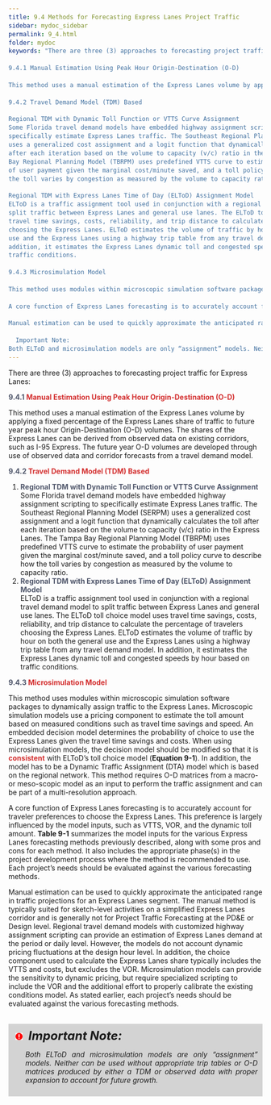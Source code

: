 ```yaml
---
title: 9.4 Methods for Forecasting Express Lanes Project Traffic
sidebar: mydoc_sidebar
permalink: 9_4.html
folder: mydoc
keywords: "There are three (3) approaches to forecasting project traffic for Express Lanes:

9.4.1 Manual Estimation Using Peak Hour Origin-Destination (O-D)

This method uses a manual estimation of the Express Lanes volume by applying a fixed percentage of the Express Lanes share of traffic to future year peak hour Origin-Destination (O-D) volumes. The shares of the Express Lanes can be derived from observed data on existing corridors, such as I-95 Express. The future year O-D volumes are developed through use of observed data and corridor forecasts from a travel demand model.

9.4.2 Travel Demand Model (TDM) Based

Regional TDM with Dynamic Toll Function or VTTS Curve Assignment
Some Florida travel demand models have embedded highway assignment scripting to
specifically estimate Express Lanes traffic. The Southeast Regional Planning Model (SERPM)
uses a generalized cost assignment and a logit function that dynamically calculates the toll
after each iteration based on the volume to capacity (v/c) ratio in the Express Lanes. The Tampa
Bay Regional Planning Model (TBRPM) uses predefined VTTS curve to estimate the probability
of user payment given the marginal cost/minute saved, and a toll policy curve to describe how
the toll varies by congestion as measured by the volume to capacity ratio.

Regional TDM with Express Lanes Time of Day (ELToD) Assignment Model
ELToD is a traffic assignment tool used in conjunction with a regional travel demand model to
split traffic between Express Lanes and general use lanes. The ELToD toll choice model uses
travel time savings, costs, reliability, and trip distance to calculate the percentage of travelers
choosing the Express Lanes. ELToD estimates the volume of traffic by hour on both the general
use and the Express Lanes using a highway trip table from any travel demand model. In
addition, it estimates the Express Lanes dynamic toll and congested speeds by hour based on
traffic conditions.

9.4.3 Microsimulation Model

This method uses modules within microscopic simulation software packages to dynamically assign traffic to the Express Lanes. Microscopic simulation models use a pricing component to estimate the toll amount based on measured conditions such as travel time savings and speed. An embedded decision model determines the probability of choice to use the Express Lanes given the travel time savings and costs. When using microsimulation models, the decision model should be modified so that it is consistent with ELToD’s toll choice model (Equation 9-1). In addition, the model has to be a Dynamic Traffic Assignment (DTA) model which is based on the regional network. This method requires O-D matrices from a macro- or meso-scopic model as an input to perform the traffic assignment and can be part of a multi-resolution approach.

A core function of Express Lanes forecasting is to accurately account for traveler preferences to choose the Express Lanes. This preference is largely influenced by the model inputs, such as VTTS, VOR, and the dynamic toll amount. Table 9-1 summarizes the model inputs for the various Express Lanes forecasting methods previously described, along with some pros and cons for each method. It also includes the appropriate phase(s) in the project development process where the method is recommended to use. Each project’s needs should be evaluated against the various forecasting methods.

Manual estimation can be used to quickly approximate the anticipated range in traffic projections for an Express Lanes segment. The manual method is typically suited for sketch level activities on a simplified Express Lanes corridor and is generally not for project traffic forecasting at the PD&E or Design level. Regional travel demand models with customized highway assignment scripting can provide an estimation of Express Lanes demand at the period or daily level. However, the models do not account dynamic pricing fluctuations at the design hour level. In addition, the choice component used to calculate the Express Lanes share typically includes the VTTS and costs but excludes the VOR. Microsimulation models can provide the sensitivity to dynamic pricing but requires specialized scripting to include the VOR and the additional effort to properly calibrate the existing conditions model. As stated earlier, each project’s needs should be evaluated against the various forecasting methods.

  Important Note:
Both ELToD and microsimulation models are only “assignment” models. Neither can be used without appropriate trip tables or O-D matrices produced by either a TDM or observed data with proper expansion to account for future growth."
---
```



There are three (3) approaches to forecasting project traffic for Express Lanes:

<style>
  div{text-align: justify;}
</style>

<span style="color:#50576b"><b>9.4.1 </b></span><span style="color: #d32f2f;"><b>Manual Estimation Using Peak Hour Origin-Destination (O-D)</b></span>

This method uses a manual estimation of the Express Lanes volume by applying a fixed percentage of the Express Lanes share of traffic to future year peak hour Origin-Destination (O-D) volumes. The shares of the Express Lanes can be derived from observed data on existing corridors, such as I-95 Express. The future year O-D volumes are developed through use of observed data and corridor forecasts from a travel demand model.

<span style="color:#50576b"><b>9.4.2 </b></span><span style="color: #d32f2f;"><b>Travel Demand Model (TDM) Based</b></span>

<ol type="1">

<li style="margin:0;"><span style="color:#50576b"><b>Regional TDM with Dynamic Toll Function or VTTS Curve Assignment</b></span><br>
Some Florida travel demand models have embedded highway assignment scripting to
specifically estimate Express Lanes traffic. The Southeast Regional Planning Model (SERPM)
uses a generalized cost assignment and a logit function that dynamically calculates the toll
after each iteration based on the volume to capacity (v/c) ratio in the Express Lanes. The Tampa
Bay Regional Planning Model (TBRPM) uses predefined VTTS curve to estimate the probability
of user payment given the marginal cost/minute saved, and a toll policy curve to describe how
the toll varies by congestion as measured by the volume to capacity ratio.</li>

<li style="margin:0"><span style="color:#50576b"><b>Regional TDM with Express Lanes Time of Day (ELToD) Assignment Model</b></span><br>
ELToD is a traffic assignment tool used in conjunction with a regional travel demand model to
split traffic between Express Lanes and general use lanes. The ELToD toll choice model uses
travel time savings, costs, reliability, and trip distance to calculate the percentage of travelers
choosing the Express Lanes. ELToD estimates the volume of traffic by hour on both the general
use and the Express Lanes using a highway trip table from any travel demand model. In
addition, it estimates the Express Lanes dynamic toll and congested speeds by hour based on
traffic conditions.</li>
</ol>

<span style="color:#50576b"><b>9.4.3 </b></span><span style="color: #d32f2f;"><b>Microsimulation Model</b></span>

This method uses modules within microscopic simulation software packages to dynamically assign
traffic to the Express Lanes. Microscopic simulation models use a pricing component to estimate the
toll amount based on measured conditions such as travel time savings and speed. An embedded
decision model determines the probability of choice to use the Express Lanes given the travel time
savings and costs. When using microsimulation models, the decision model should be modified
so that it is <span style="color:#d32f2f;font-weight:bold">consistent</span> with ELToD’s toll choice model (<b>Equation 9-1</b>). In addition, the model has
to be a Dynamic Traffic Assignment (DTA) model which is based on the regional network. This
method requires O-D matrices from a macro- or meso-scopic model as an input to perform the
traffic assignment and can be part of a multi-resolution approach.

A core function of Express Lanes forecasting is to accurately account for traveler preferences to
choose the Express Lanes. This preference is largely influenced by the model inputs, such as VTTS,
VOR, and the dynamic toll amount. <b>Table 9-1</b> summarizes the model inputs for the various Express
Lanes forecasting methods previously described, along with some pros and cons for each method.
It also includes the appropriate phase(s) in the project development process where the method is
recommended to use. Each project’s needs should be evaluated against the various forecasting
methods.

Manual estimation can be used to quickly approximate the anticipated range in traffic projections for an Express Lanes segment. The manual method is typically suited for sketch-level activities on a simplified Express Lanes corridor and is generally not for Project Traffic Forecasting at the PD&E or Design level. Regional travel demand models with customized highway assignment scripting can provide an estimation of Express Lanes demand at the period or daily level. However, the models do not account dynamic pricing fluctuations at the design hour level. In addition, the choice component used to calculate the Express Lanes share typically includes the VTTS and costs, but excludes the VOR. Microsimulation models can provide the sensitivity to dynamic pricing, but require specialized scripting to include the VOR and the additional effort to properly calibrate the existing conditions model. As stated earlier, each project’s needs should be evaluated against the various forecasting methods.

<div style="background:#D3D3D3; padding: 0.6rem; margin: 2rem 0">
<img src="images/RedWarning.png" style="max-width: 3%; margin-left:4px; "><font size = 5><b><i>&nbsp;&nbsp;Important Note:</i></b></font>
<ul><i>Both ELToD and microsimulation models are only “assignment” models. Neither can be used without appropriate trip tables or O-D matrices produced by either a TDM or observed data with proper expansion to account for future growth.</i></ul>
</div>
